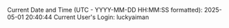 Current Date and Time (UTC - YYYY-MM-DD HH:MM:SS formatted): 2025-05-01 20:40:44
Current User's Login: luckyaiman

